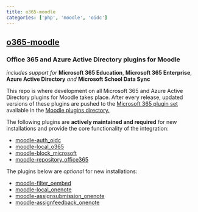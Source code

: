 ```yaml
---
title: o365-moodle
categories: ['php', 'moodle', 'oidc']
---
```

## [o365-moodle](https://github.com/microsoft/o365-moodle)

### Office 365 and Azure Active Directory plugins for Moodle

*includes support for* **Microsoft 365 Education**, **Microsoft 365 Enterprise**, **Azure Active Directory** *and* **Microsoft School Data Sync**

This repo is where development on all Microsoft 365 and Azure Active Directory plugins for Moodle takes place. After every release, updated versions of these plugins are pushed to the [Microsoft 365 plugin set](https://moodle.org/plugins/browse.php?list=set&id=72) available in the [Moodle plugins directory.](https://moodle.org/plugins)

The following plugins are **actively maintained and required** for new installations and provide the core functionality of the integration:

- [moodle-auth_oidc](https://github.com/Microsoft/moodle-auth_oidc)
- [moodle-local_o365](https://github.com/Microsoft/moodle-local_o365)
- [moodle-block_microsoft](https://github.com/Microsoft/moodle-block_microsoft)
- [moodle-repository_office365](https://github.com/Microsoft/moodle-repository_office365)

The plugins below are *optional* for new installations:

- [moodle-filter_oembed](https://github.com/PoetOS/moodle-filter_oembed)
- [moodle-local_onenote](https://github.com/microsoft/moodle-local_onenote)
- [moodle-assignsubmission_onenote](https://github.com/microsoft/moodle-assignsubmission_onenote)
- [moodle-assignfeedback_onenote](https://github.com/microsoft/moodle-assignfeedback_onenote)

